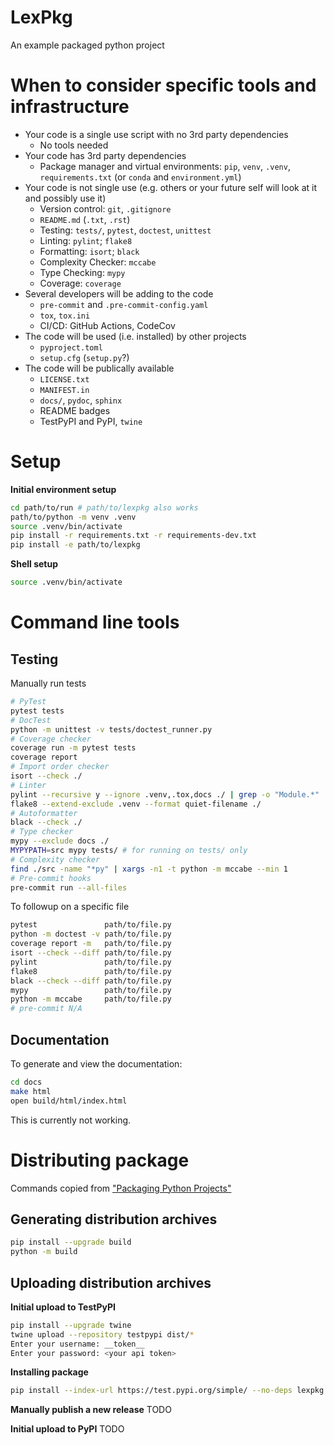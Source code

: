 LexPkg
========
An example packaged python project

# When to consider specific tools and infrastructure
* Your code is a single use script with no 3rd party dependencies
    * No tools needed
* Your code has 3rd party dependencies
    * Package manager and virtual environments: `pip`, `venv`, `.venv`, `requirements.txt` (or `conda` and `environment.yml`)
* Your code is not single use (e.g. others or your future self will look at it and possibly use it)
    * Version control: `git`, `.gitignore`
    * `README.md` (`.txt`, `.rst`)
    * Testing: `tests/`, `pytest`, `doctest`, `unittest`
    * Linting: `pylint`; `flake8`
    * Formatting: `isort`; `black`
    * Complexity Checker: `mccabe`
    * Type Checking: `mypy`
    * Coverage: `coverage`
* Several developers will be adding to the code
    * `pre-commit` and `.pre-commit-config.yaml`
    * `tox`, `tox.ini`
    * CI/CD: GitHub Actions, CodeCov
* The code will be used (i.e. installed) by other projects
    * `pyproject.toml`
    * `setup.cfg` (`setup.py`?)
* The code will be publically available
    * `LICENSE.txt`
    * `MANIFEST.in`
    * `docs/`, `pydoc`, `sphinx`
    * README badges
    * TestPyPI and PyPI, `twine`




# Setup
**Initial environment setup**
```bash
cd path/to/run # path/to/lexpkg also works
path/to/python -m venv .venv
source .venv/bin/activate
pip install -r requirements.txt -r requirements-dev.txt
pip install -e path/to/lexpkg
```

**Shell setup**
```bash
source .venv/bin/activate
```

# Command line tools
## Testing
Manually run tests
```bash
# PyTest
pytest tests
# DocTest
python -m unittest -v tests/doctest_runner.py
# Coverage checker
coverage run -m pytest tests
coverage report
# Import order checker
isort --check ./
# Linter
pylint --recursive y --ignore .venv,.tox,docs ./ | grep -o "Module.*"
flake8 --extend-exclude .venv --format quiet-filename ./
# Autoformatter
black --check ./
# Type checker
mypy --exclude docs ./
MYPYPATH=src mypy tests/ # for running on tests/ only
# Complexity checker
find ./src -name "*py" | xargs -n1 -t python -m mccabe --min 1
# Pre-commit hooks
pre-commit run --all-files
```
To followup on a specific file
```bash
pytest               path/to/file.py
python -m doctest -v path/to/file.py
coverage report -m   path/to/file.py
isort --check --diff path/to/file.py
pylint               path/to/file.py
flake8               path/to/file.py
black --check --diff path/to/file.py
mypy                 path/to/file.py
python -m mccabe     path/to/file.py
# pre-commit N/A
```
## Documentation
To generate and view the documentation:
```bash
cd docs
make html
open build/html/index.html
```
This is currently not working.

# Distributing package
Commands copied from ["Packaging Python Projects"](https://packaging.python.org/en/latest/tutorials/packaging-projects)

## Generating distribution archives
```bash
pip install --upgrade build
python -m build
```
## Uploading distribution archives

**Initial upload to TestPyPI**
```bash
pip install --upgrade twine
twine upload --repository testpypi dist/*
Enter your username: __token__
Enter your password: <your api token>
```
**Installing package**
```bash
pip install --index-url https://test.pypi.org/simple/ --no-deps lexpkg
```

**Manually publish a new release**
TODO

**Initial upload to PyPI**
TODO
